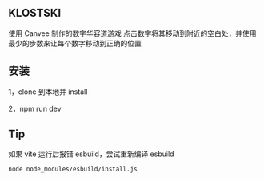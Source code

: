 ## KLOSTSKI

使用 Canvee 制作的数字华容道游戏
点击数字将其移动到附近的空白处，并使用最少的步数来让每个数字移动到正确的位置

## 安装

1，clone 到本地并 install

2，npm run dev

## Tip

如果 vite 运行后报错 esbuild，尝试重新编译 esbuild

```shell
node node_modules/esbuild/install.js
```
